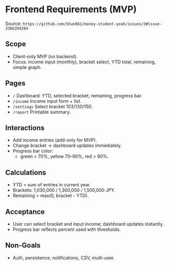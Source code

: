 # Frontend Requirements (MVP)

Source: `https://github.com/Shun861/money-student-yeah/issues/3#issue-3366204204`

## Scope
- Client-only MVP (no backend).
- Focus: income input (monthly), bracket select, YTD total, remaining, simple graph.

## Pages
- `/` Dashboard: YTD, selected bracket, remaining, progress bar.
- `/income` Income input form + list.
- `/settings` Select bracket 103/130/150.
- `/report` Printable summary.

## Interactions
- Add income entries (add-only for MVP).
- Change bracket → dashboard updates immediately.
- Progress bar color:
  - green < 70%, yellow 70–90%, red > 90%.

## Calculations
- YTD = sum of entries in current year.
- Brackets: 1,030,000 / 1,300,000 / 1,500,000 JPY.
- Remaining = max(0, bracket - YTD).

## Acceptance
- User can select bracket and input income; dashboard updates instantly.
- Progress bar reflects percent used with thresholds.

## Non-Goals
- Auth, persistence, notifications, CSV, multi-user.
